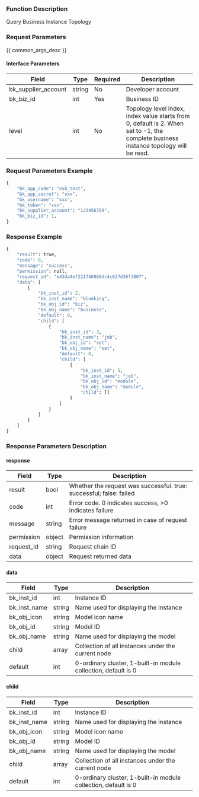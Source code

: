### Function Description

Query Business Instance Topology

### Request Parameters

{{ common_args_desc }}

#### Interface Parameters

| Field               | Type   | Required | Description                                                  |
| ------------------- | ------ | -------- | ------------------------------------------------------------ |
| bk_supplier_account | string | No       | Developer account                                            |
| bk_biz_id           | int    | Yes      | Business ID                                                  |
| level               | int    | No       | Topology level index, index value starts from 0, default is 2. When set to -1, the complete business instance topology will be read. |

### Request Parameters Example

```python
{
    "bk_app_code": "esb_test",
    "bk_app_secret": "xxx",
    "bk_username": "xxx",
    "bk_token": "xxx",
    "bk_supplier_account": "123456789",
    "bk_biz_id": 1,
}
```

### Response Example

```python
{
    "result": true,
    "code": 0,
    "message": "success",
    "permission": null,
    "request_id": "e43da4ef221746868dc4c837d36f3807",
    "data": [
        {
            "bk_inst_id": 2,
            "bk_inst_name": "blueking",
            "bk_obj_id": "biz",
            "bk_obj_name": "business",
            "default": 0,
            "child": [
                {
                    "bk_inst_id": 3,
                    "bk_inst_name": "job",
                    "bk_obj_id": "set",
                    "bk_obj_name": "set",
                    "default": 0,
                    "child": [
                        {
                            "bk_inst_id": 5,
                            "bk_inst_name": "job",
                            "bk_obj_id": "module",
                            "bk_obj_name": "module",
                            "child": []
                        }
                    ]
                }
            ]
        }
    ]
}
```

### Response Parameters Description

#### response

| Field       | Type   | Description                                                  |
| ---------- | ------ | ------------------------------------------------------------ |
| result     | bool   | Whether the request was successful. true: successful; false: failed |
| code       | int    | Error code. 0 indicates success, >0 indicates failure        |
| message    | string | Error message returned in case of request failure            |
| permission | object | Permission information                                       |
| request_id | string | Request chain ID                                             |
| data       | object | Request returned data                                        |

#### data

| Field        | Type   | Description                                                  |
| ------------ | ------ | ------------------------------------------------------------ |
| bk_inst_id   | int    | Instance ID                                                  |
| bk_inst_name | string | Name used for displaying the instance                        |
| bk_obj_icon  | string | Model icon name                                              |
| bk_obj_id    | string | Model ID                                                     |
| bk_obj_name  | string | Name used for displaying the model                           |
| child        | array  | Collection of all instances under the current node           |
| default      | int    | 0-ordinary cluster, 1-built-in module collection, default is 0 |

#### child

| Field        | Type   | Description                                                  |
| ------------ | ------ | ------------------------------------------------------------ |
| bk_inst_id   | int    | Instance ID                                                  |
| bk_inst_name | string | Name used for displaying the instance                        |
| bk_obj_icon  | string | Model icon name                                              |
| bk_obj_id    | string | Model ID                                                     |
| bk_obj_name  | string | Name used for displaying the model                           |
| child        | array  | Collection of all instances under the current node           |
| default      | int    | 0-ordinary cluster, 1-built-in module collection, default is 0 |